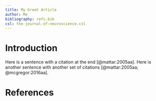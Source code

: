 ```yaml
---
title: My Great Article
author: Me
bibliography: refs.bib
csl: the-journal-of-neuroscience.csl
---
```


# Introduction

Here is a sentence with a citation at the end [@mattar:2005aa].
Here is another sentence with another set of
citations [@mattar:2005aa; @mcgregor:2016aa].

# References
